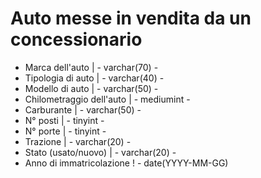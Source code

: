 # Auto messe in vendita da un concessionario

- Marca dell'auto              | - varchar(70) - 
- Tipologia di auto            | - varchar(40) -
- Modello di auto              | - varchar(50) -
- Chilometraggio dell'auto     | - mediumint - 
- Carburante                   | - varchar(50) -
- N° posti                     | - tinyint -
- N° porte                     | - tinyint  -
- Trazione                     | - varchar(20) -
- Stato (usato/nuovo)          | - varchar(20) -
- Anno di immatricolazione     ! - date(YYYY-MM-GG)